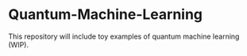 # Quantum-Machine-Learning
This repository will include toy examples of quantum machine learning (WIP).
